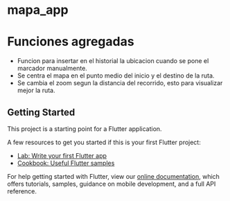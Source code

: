 # mapa_app

# Funciones agregadas

- Funcion para insertar en el historial la ubicacion cuando se pone el marcador manualmente.
- Se centra el mapa en el punto medio del inicio y el destino de la ruta.
- Se cambia el zoom segun la distancia del recorrido, esto para visualizar mejor la ruta.

## Getting Started

This project is a starting point for a Flutter application.

A few resources to get you started if this is your first Flutter project:

- [Lab: Write your first Flutter app](https://flutter.dev/docs/get-started/codelab)
- [Cookbook: Useful Flutter samples](https://flutter.dev/docs/cookbook)

For help getting started with Flutter, view our
[online documentation](https://flutter.dev/docs), which offers tutorials,
samples, guidance on mobile development, and a full API reference.
